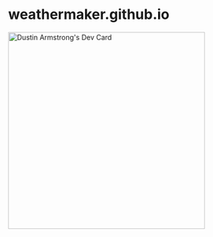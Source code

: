 # weathermaker.github.io
<a href="https://app.daily.dev/weathermaker"><img src="https://api.daily.dev/devcards/39c31c7db4a54f82aa83b42ea633772d.png?r=tw8" width="400" alt="Dustin Armstrong's Dev Card"/></a>
